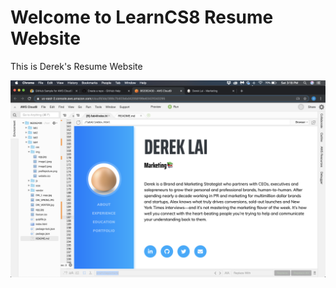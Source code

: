
# Welcome to LearnCS8 Resume Website

This is Derek's Resume Website

![Screenshot of website in preview window in Cloud9](img/dereklai.jpg)
